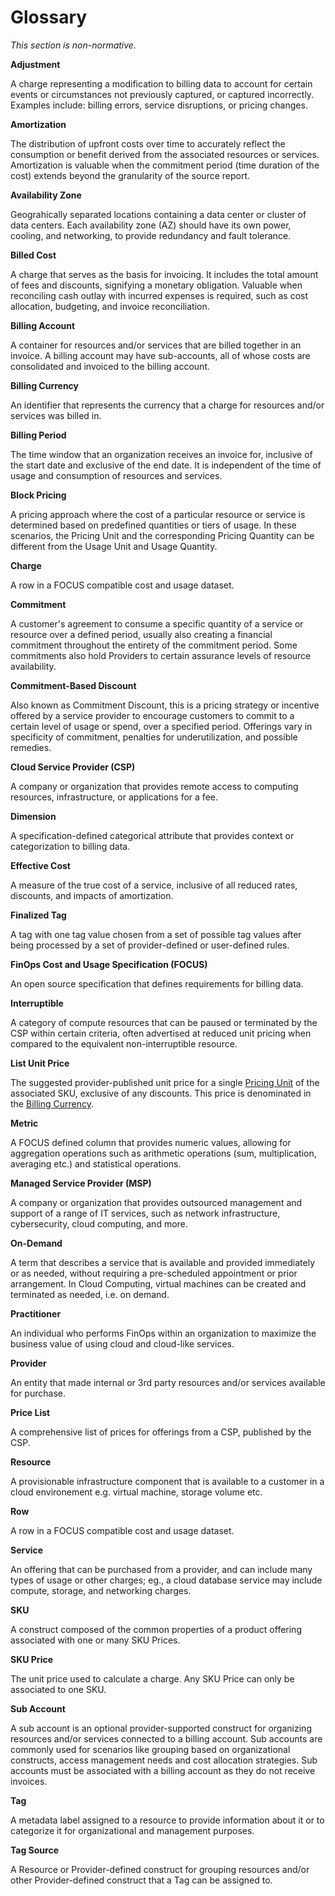 # Glossary

*This section is non-normative.*

**Adjustment**

A charge representing a modification to billing data to account for certain events or circumstances not previously captured, or captured incorrectly. Examples include: billing errors, service disruptions, or pricing changes.

**Amortization**

The distribution of upfront costs over time to accurately reflect the consumption or benefit derived from the associated resources or services. Amortization is valuable when the commitment period (time duration of the cost) extends beyond the granularity of the source report.

**Availability Zone**

Geograhically separated locations containing a data center or cluster of data centers. Each availability zone (AZ) should have its own power, cooling, and networking, to provide redundancy and fault tolerance.

**Billed Cost**

A charge that serves as the basis for invoicing. It includes the total amount of fees and discounts, signifying a monetary obligation. Valuable when reconciling cash outlay with incurred expenses is required, such as cost allocation, budgeting, and invoice reconciliation.

**Billing Account**

A container for resources and/or services that are billed together in an invoice. A billing account may have sub-accounts, all of whose costs are consolidated and invoiced to the billing account.

**Billing Currency**

An identifier that represents the currency that a charge for resources and/or services was billed in.

**Billing Period**

The time window that an organization receives an invoice for, inclusive of the start date and exclusive of the end date. It is independent of the time of usage and consumption of resources and services.

**Block Pricing**

 A pricing approach where the cost of a particular resource or service is determined based on predefined quantities or tiers of usage. In these scenarios, the Pricing Unit and the corresponding Pricing Quantity can be different from the Usage Unit and Usage Quantity.

**Charge**

A row in a FOCUS compatible cost and usage dataset.

**Commitment**

A customer's agreement to consume a specific quantity of a service or resource over a defined period, usually also creating a financial commitment throughout the entirety of the commitment period. Some commitments also hold Providers to certain assurance levels of resource availability.

**Commitment-Based Discount**

Also known as Commitment Discount, this is a pricing strategy or incentive offered by a service provider to encourage customers to commit to a certain level of usage or spend, over a specified period. Offerings vary in specificity of commitment, penalties for underutilization, and possible remedies.

**Cloud Service Provider (CSP)**

A company or organization that provides remote access to computing resources, infrastructure, or applications for a fee.

**Dimension**

A specification-defined categorical attribute that provides context or categorization to billing data.

**Effective Cost**

A measure of the true cost of a service, inclusive of all reduced rates, discounts, and impacts of amortization.

**Finalized Tag**

A tag with one tag value chosen from a set of possible tag values after being processed by a set of provider-defined or user-defined rules.

**FinOps Cost and Usage Specification (FOCUS)**

An open source specification that defines requirements for billing data.

**Interruptible**

A category of compute resources that can be paused or terminated by the CSP within certain criteria, often advertised at reduced unit pricing when compared to the equivalent non-interruptible resource.

**List Unit Price**

The suggested provider-published unit price for a single [Pricing Unit](#pricingunit) of the associated SKU, exclusive of any discounts. This price is denominated in the [Billing Currency](#glossary:billingcurrency).

**Metric**

A FOCUS defined column that provides numeric values, allowing for aggregation operations such as arithmetic operations (sum, multiplication, averaging etc.) and statistical operations.

**Managed Service Provider (MSP)**

A company or organization that provides outsourced management and support of a range of IT services, such as network infrastructure, cybersecurity, cloud computing, and more.

**On-Demand**

A term that describes a service that is available and provided immediately or as needed, without requiring a pre-scheduled appointment or prior arrangement. In Cloud Computing, virtual machines can be created and terminated as needed, i.e. on demand.

**Practitioner**

An individual who performs FinOps within an organization to maximize the business value of using cloud and cloud-like services.

**Provider**

An entity that made internal or 3rd party resources and/or services available for purchase.

**Price List**

A comprehensive list of prices for offerings from a CSP, published by the CSP.

**Resource**

A provisionable infrastructure component that is available to a customer in a cloud environement e.g. virtual machine, storage volume etc.

**Row**

A row in a FOCUS compatible cost and usage dataset.

**Service**

An offering that can be purchased from a provider, and can include many types of usage or other charges; eg., a cloud database service may include compute, storage, and networking charges.

**SKU**

A construct composed of the common properties of a product offering associated with one or many SKU Prices.

**SKU Price**

The unit price used to calculate a charge. Any SKU Price can only be associated to one SKU.

**Sub Account**

A sub account is an optional provider-supported construct for organizing resources and/or services connected to a billing account. Sub accounts are commonly used for scenarios like grouping based on organizational constructs, access management needs and cost allocation strategies. Sub accounts must be associated with a billing account as they do not receive invoices.

**Tag**

A metadata label assigned to a resource to provide information about it or to categorize it for organizational and management purposes.

**Tag Source**

A Resource or Provider-defined construct for grouping resources and/or other Provider-defined construct that a Tag can be assigned to.
